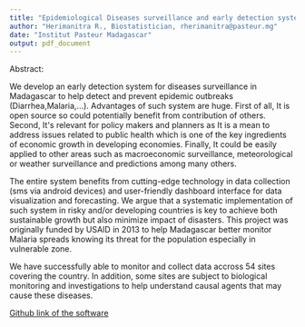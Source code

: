 ```yaml
---
title: "Epidemiological Diseases surveillance and early detection system"
author: "Herimanitra R., Biostatistician, rherimanitra@pasteur.mg"
date: "Institut Pasteur Madagascar"
output: pdf_document
---
```


Abstract:

We develop an early detection system for diseases surveillance in Madagascar
to help detect and prevent epidemic outbreaks (Diarrhea,Malaria,...). Advantages of such system are huge. First of all, It is open source so could potentially benefit from contribution of others. Second, It's relevant for policy makers and planners as It is a mean to address issues related to public health which is one of the key ingredients of economic growth in developing economies. Finally, It could be easily applied to other areas such as macroeconomic surveillance, meteorological or weather surveillance and predictions among many others. 

The entire system benefits from cutting-edge technology in data collection (sms via android devices) and user-friendly dashboard interface for data visualization and forecasting. We argue that a systematic implementation of such system in risky and/or developing countries is key to achieve both sustainable growth but also minimize impact of disasters. This project was originally funded by USAID in 2013 to help Madagascar better monitor Malaria spreads knowing its threat for the population especially in vulnerable zone. 

We have successfully able to monitor and collect data accross 54 sites covering the country. In addition, some sites are subject to biological monitoring and investigations to help understand causal agents that may cause these diseases.

[Github link of the software](https://github.com/RanaivosonHerimanitra/Sentinel)


